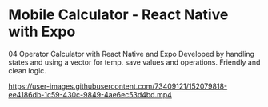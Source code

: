 # Mobile Calculator - React Native with Expo

04 Operator Calculator with React Native and Expo
Developed by handling states and using a vector for temp. save values and operations.
Friendly and clean logic.

https://user-images.githubusercontent.com/73409121/152079818-ee4186db-1c59-430c-9849-4ae6ec53d4bd.mp4
